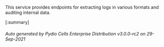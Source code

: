






This service provides endpoints for extracting logs in various formats and auditing internal data.

[:summary]

###### Auto generated by Pydio Cells Enterprise Distribution v3.0.0-rc2 on 29-Sep-2021
